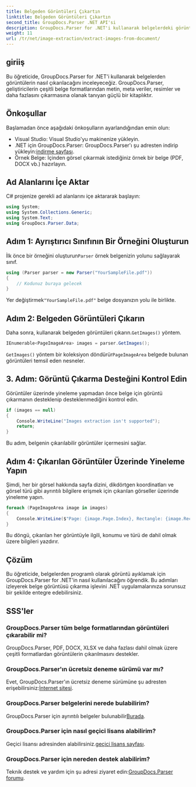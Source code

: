 ```yaml
---
title: Belgeden Görüntüleri Çıkartın
linktitle: Belgeden Görüntüleri Çıkartın
second_title: GroupDocs.Parser .NET API'si
description: GroupDocs.Parser for .NET'i kullanarak belgelerdeki görüntüleri zahmetsizce çıkarın. Belge işleme yetenekleriniz ve görüntü çıkarma görevlerinizi verimli bir şekilde kolaylaştırın.
weight: 11
url: /tr/net/image-extraction/extract-images-from-document/
---
```

## giriiş
Bu öğreticide, GroupDocs.Parser for .NET'i kullanarak belgelerden görüntülerin nasıl çıkarılacağını inceleyeceğiz. GroupDocs.Parser, geliştiricilerin çeşitli belge formatlarından metin, meta veriler, resimler ve daha fazlasını çıkarmasına olanak tanıyan güçlü bir kitaplıktır.
## Önkoşullar
Başlamadan önce aşağıdaki önkoşulların ayarlandığından emin olun:
- Visual Studio: Visual Studio'yu makinenize yükleyin.
-  .NET için GroupDocs.Parser: GroupDocs.Parser'ı şu adresten indirip yükleyin:[indirme sayfası](https://releases.groupdocs.com/parser/net/).
- Örnek Belge: İçinden görsel çıkarmak istediğiniz örnek bir belge (PDF, DOCX vb.) hazırlayın.

## Ad Alanlarını İçe Aktar
C# projenize gerekli ad alanlarını içe aktararak başlayın:
```csharp
using System;
using System.Collections.Generic;
using System.Text;
using GroupDocs.Parser.Data;
```
## Adım 1: Ayrıştırıcı Sınıfının Bir Örneğini Oluşturun
 İlk önce bir örneğini oluşturun`Parser` örnek belgenizin yolunu sağlayarak sınıf.
```csharp
using (Parser parser = new Parser("YourSampleFile.pdf"))
{
    // Kodunuz buraya gelecek
}
```
 Yer değiştirmek`"YourSampleFile.pdf"` belge dosyanızın yolu ile birlikte.
## Adım 2: Belgeden Görüntüleri Çıkarın
 Daha sonra, kullanarak belgeden görüntüleri çıkarın.`GetImages()` yöntem.
```csharp
IEnumerable<PageImageArea> images = parser.GetImages();
```
`GetImages()` yöntem bir koleksiyon döndürür`PageImageArea` belgede bulunan görüntüleri temsil eden nesneler.
## 3. Adım: Görüntü Çıkarma Desteğini Kontrol Edin
Görüntüler üzerinde yineleme yapmadan önce belge için görüntü çıkarmanın desteklenip desteklenmediğini kontrol edin.
```csharp
if (images == null)
{
    Console.WriteLine("Images extraction isn't supported");
    return;
}
```
Bu adım, belgenin çıkarılabilir görüntüler içermesini sağlar.
## Adım 4: Çıkarılan Görüntüler Üzerinde Yineleme Yapın
Şimdi, her bir görsel hakkında sayfa dizini, dikdörtgen koordinatları ve görsel türü gibi ayrıntılı bilgilere erişmek için çıkarılan görseller üzerinde yineleme yapın.
```csharp
foreach (PageImageArea image in images)
{
    Console.WriteLine($"Page: {image.Page.Index}, Rectangle: {image.Rectangle}, Type: {image.FileType}");
}
```
Bu döngü, çıkarılan her görüntüyle ilgili, konumu ve türü de dahil olmak üzere bilgileri yazdırır.

## Çözüm
Bu öğreticide, belgelerden programlı olarak görüntü ayıklamak için GroupDocs.Parser for .NET'in nasıl kullanılacağını öğrendik. Bu adımları izleyerek belge görüntüsü çıkarma işlevini .NET uygulamalarınıza sorunsuz bir şekilde entegre edebilirsiniz.

## SSS'ler
### GroupDocs.Parser tüm belge formatlarından görüntüleri çıkarabilir mi?
GroupDocs.Parser, PDF, DOCX, XLSX ve daha fazlası dahil olmak üzere çeşitli formatlardan görüntülerin çıkarılmasını destekler.
### GroupDocs.Parser'ın ücretsiz deneme sürümü var mı?
 Evet, GroupDocs.Parser'ın ücretsiz deneme sürümüne şu adresten erişebilirsiniz:[İnternet sitesi](https://releases.groupdocs.com/).
### GroupDocs.Parser belgelerini nerede bulabilirim?
 GroupDocs.Parser için ayrıntılı belgeler bulunabilir[Burada](https://tutorials.groupdocs.com/parser/net/).
### GroupDocs.Parser için nasıl geçici lisans alabilirim?
 Geçici lisansı adresinden alabilirsiniz.[geçici lisans sayfası](https://purchase.groupdocs.com/temporary-license/).
### GroupDocs.Parser için nereden destek alabilirim?
 Teknik destek ve yardım için şu adresi ziyaret edin:[GroupDocs.Parser forumu](https://forum.groupdocs.com/c/parser/17).